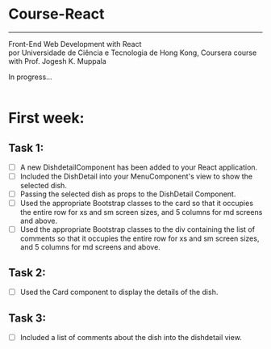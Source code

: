 # Course-React
---   
Front-End Web Development with React   
por Universidade de Ciência e Tecnologia de Hong Kong, Coursera course with Prof. Jogesh K. Muppala   

In progress...   
<br>
# First week:

## Task 1:   
- [ ] A new DishdetailComponent has been added to your React application.
- [ ] Included the DishDetail into your MenuComponent's view to show the selected dish.
- [ ] Passing the selected dish as props to the DishDetail Component.
- [ ] Used the appropriate Bootstrap classes to the card so that it occupies the entire row for xs and sm screen sizes, and 5 columns for md screens and above.
- [ ] Used the appropriate Bootstrap classes to the div containing the list of comments so that it occupies the entire row for xs and sm screen sizes, and 5 columns for md screens and above.

## Task 2:

- [ ] Used the Card component to display the details of the dish.

## Task 3:

- [ ] Included a list of comments about the dish into the dishdetail view.
